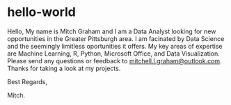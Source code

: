 # hello-world
Hello, My name is Mitch Graham and I am a Data Analyst looking for new opportunities in the Greater Pittsburgh area. I am facinated by Data Science and the seemingly limitless oportunities it offers. My key areas of expertise are Machine Learning, R, Python, Microsoft Office, and Data Visualization. Please send any questions or feedback to mitchell.l.graham@outlook.com. Thanks for taking a look at my projects.

Best Regards,

Mitch.
